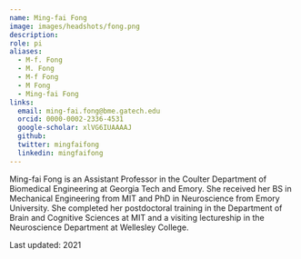 ```yaml
---
name: Ming-fai Fong
image: images/headshots/fong.png
description: 
role: pi
aliases:
  - M-f. Fong
  - M. Fong
  - M-f Fong
  - M Fong
  - Ming-fai Fong
links:
  email: ming-fai.fong@bme.gatech.edu
  orcid: 0000-0002-2336-4531
  google-scholar: xlVG6IUAAAAJ
  github: 
  twitter: mingfaifong
  linkedin: mingfaifong
---
```


Ming-fai Fong is an Assistant Professor in the Coulter Department of Biomedical Engineering at Georgia Tech and Emory. She received her BS in Mechanical Engineering from MIT and PhD in Neuroscience from Emory University. She completed her postdoctoral training in the Department of Brain and Cognitive Sciences at MIT and a visiting lectureship in the Neuroscience Department at Wellesley College.

Last updated: 2021
